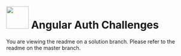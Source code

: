 # <img src="https://cloud.githubusercontent.com/assets/7833470/10899314/63829980-8188-11e5-8cdd-4ded5bcb6e36.png" height="60"> Angular Auth Challenges

You are viewing the readme on a solution branch. Please refer to the readme on the master branch.

